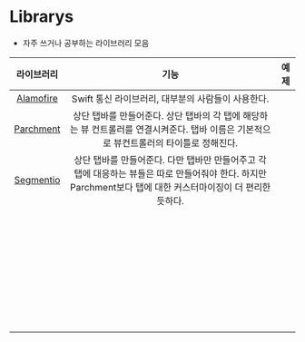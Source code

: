 # Librarys

- 자주 쓰거나 공부하는 라이브러리 모음

|                      라이브러리                       |                             기능                             | 예제 |
| :---------------------------------------------------: | :----------------------------------------------------------: | :--: |
|  [Alamofire](https://github.com/Alamofire/Alamofire)  |      Swift 통신 라이브러리, 대부분의 사람들이 사용한다.      |      |
| [Parchment](https://github.com/rechsteiner/Parchment) | 상단 탭바를 만들어준다. 상단 탭바의 각 탭에 해당하는 뷰 컨트롤러를 연결시켜준다. 탭바 이름은 기본적으로 뷰컨트롤러의 타이틀로 정해진다. |      |
|  [Segmentio](https://github.com/Yalantis/Segmentio)   | 상단 탭바를 만들어준다. 다만 탭바만 만들어주고 각 탭에 대응하는 뷰들은 따로 만들어줘야 한다. 하지만 Parchment보다 탭에 대한 커스터마이징이 더 편리한듯하다. |      |
|                                                       |                                                              |      |
|                                                       |                                                              |      |
|                                                       |                                                              |      |
|                                                       |                                                              |      |
|                                                       |                                                              |      |
|                                                       |                                                              |      |
|                                                       |                                                              |      |
|                                                       |                                                              |      |
|                                                       |                                                              |      |
|                                                       |                                                              |      |
|                                                       |                                                              |      |
|                                                       |                                                              |      |
|                                                       |                                                              |      |
|                                                       |                                                              |      |
|                                                       |                                                              |      |
|                                                       |                                                              |      |
|                                                       |                                                              |      |
|                                                       |                                                              |      |
|                                                       |                                                              |      |
|                                                       |                                                              |      |
|                                                       |                                                              |      |
|                                                       |                                                              |      |
|                                                       |                                                              |      |
|                                                       |                                                              |      |
|                                                       |                                                              |      |
|                                                       |                                                              |      |
|                                                       |                                                              |      |
|                                                       |                                                              |      |
|                                                       |                                                              |      |
|                                                       |                                                              |      |
|                                                       |                                                              |      |
|                                                       |                                                              |      |
|                                                       |                                                              |      |
|                                                       |                                                              |      |
|                                                       |                                                              |      |
|                                                       |                                                              |      |

